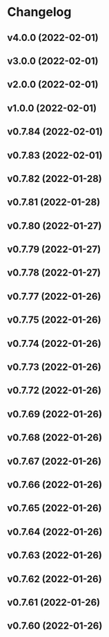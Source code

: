# Changelog

<!--next-version-placeholder-->

## v4.0.0 (2022-02-01)


## v3.0.0 (2022-02-01)


## v2.0.0 (2022-02-01)


## v1.0.0 (2022-02-01)


## v0.7.84 (2022-02-01)


## v0.7.83 (2022-02-01)


## v0.7.82 (2022-01-28)


## v0.7.81 (2022-01-28)


## v0.7.80 (2022-01-27)


## v0.7.79 (2022-01-27)


## v0.7.78 (2022-01-27)


## v0.7.77 (2022-01-26)


## v0.7.75 (2022-01-26)


## v0.7.74 (2022-01-26)


## v0.7.73 (2022-01-26)


## v0.7.72 (2022-01-26)


## v0.7.69 (2022-01-26)


## v0.7.68 (2022-01-26)


## v0.7.67 (2022-01-26)


## v0.7.66 (2022-01-26)


## v0.7.65 (2022-01-26)


## v0.7.64 (2022-01-26)


## v0.7.63 (2022-01-26)


## v0.7.62 (2022-01-26)


## v0.7.61 (2022-01-26)


## v0.7.60 (2022-01-26)

